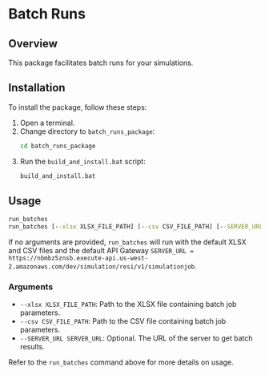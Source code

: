 # Batch Runs
## Overview
This package facilitates batch runs for your simulations.

## Installation
To install the package, follow these steps:

1. Open a terminal.
2. Change directory to `batch_runs_package`:
   ```cmd
   cd batch_runs_package
   ```
3. Run the `build_and_install.bat` script:
   ```cmd
   build_and_install.bat
   ```
## Usage
   ```cmd
   run_batches
   run_batches [--xlsx XLSX_FILE_PATH] [--csv CSV_FILE_PATH] [--SERVER_URL SERVER_URL]
   ```
If no arguments are provided, `run_batches` will run with the default XLSX and CSV files and the default API Gateway `SERVER_URL = https://nbmbz5znsb.execute-api.us-west-2.amazonaws.com/dev/simulation/resi/v1/simulationjob`.

### Arguments
- `--xlsx XLSX_FILE_PATH`: Path to the XLSX file containing batch job parameters.
- `--csv CSV_FILE_PATH`: Path to the CSV file containing batch job parameters.
- `--SERVER_URL SERVER_URL`: Optional. The URL of the server to get batch results.

Refer to the `run_batches` command above for more details on usage.

